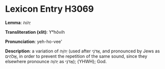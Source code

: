# Lexicon Entry H3069

**Lemma**: יְהֹוִה

**Transliteration (xlit)**: Yᵉhôvih

**Pronunciation**: yeh-ho-vee'

**Description**:
a variation of יְהֹוָה (used after אֲדֹנָי, and pronounced by Jews as אֱלֹהִים, in order to prevent the repetition of the same sound, since they elsewhere pronounce יְהֹוָה as אֲדֹנָי); {YHWH}; God.
